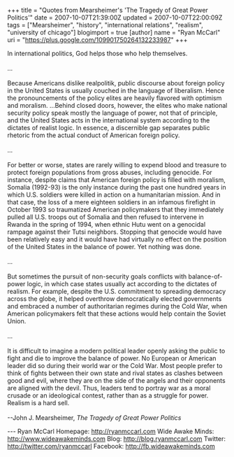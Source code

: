 +++
title = "Quotes from Mearsheimer's 'The Tragedy of Great Power Politics'"
date = 2007-10-07T21:39:00Z
updated = 2007-10-07T22:00:09Z
tags = ["Mearsheimer", "history", "international relations", "realism", "university of chicago"]
blogimport = true
[author]
	name = "Ryan McCarl"
	uri = "https://plus.google.com/109901750264132233987"
+++

In international politics, God helps those who help themselves.<br /><br />...<br /><br />Because Americans dislike realpolitik, public discourse about foreign policy in the United States is usually couched in the language of liberalism.  Hence the pronouncements of the policy elites are heavily flavored with optimism and moralism.  ...Behind closed doors, however, the elites who make national security policy speak mostly the language of power, not that of principle, and the United States acts in the international system according to the dictates of realist logic.  In essence, a discernible gap separates public rhetoric from the actual conduct of American foreign policy.<br /><br />...<br /><br />For better or worse, states are rarely willing to expend blood and treasure to protect foreign populations from gross abuses, including genocide.  For instance, despite claims that American foreign policy is filled with moralism, Somalia (1992-93) is the only instance during the past one hundred years in which U.S. soldiers were killed in action on a humanitarian mission.  And in that case, the loss of a mere eighteen soldiers in an infamous firefight in October 1993 so traumatized American policymakers that they immediately pulled all U.S. troops out of Somalia and then refused to intervene in Rwanda in the spring of 1994, when ethnic Hutu went on a genocidal rampage against their Tutsi neighbors.  Stopping that genocide would have been relatively easy and it would have had virtually no effect on the position of the United States in the balance of power.  Yet nothing was done.<br /><br />...<br /><br />But sometimes the pursuit of non-security goals conflicts with balance-of-power logic, in which case states usually act according to the dictates of realism.  For example, despite the U.S. commitment to spreading democracy across the globe, it helped overthrow democratically elected governments and embraced a number of authoritarian regimes during the Cold War, when American policymakers felt that these actions would help contain the Soviet Union.<br /><br />...<br /><br />It is difficult to imagine a modern political leader openly asking the public to fight and die to improve the balance of power.  No European or American leader did so during their world war or the Cold War.  Most people prefer to think of fights between their own state and rival states as clashes between good and evil, where they are on the side of the angels and their opponents are aligned with the devil.  Thus, leaders tend to portray war as a moral crusade or an ideological contest, rather than as a struggle for power.  Realism is a hard sell.<br /><br />--John J. Mearsheimer, <em>The Tragedy of Great Power Politics</em><div class="blogger-post-footer">---
Ryan McCarl
Homepage: http://ryanmccarl.com
Wide Awake Minds: http://www.wideawakeminds.com
Blog: http://blog.ryanmccarl.com
Twitter: http://twitter.com/ryanmccarl
Facebook: http://fb.wideawakeminds.com</div>
